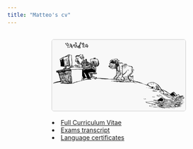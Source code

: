 ```yaml
---
title: "Matteo's cv"
---
```









<!--
* [Full Curriculum Vitae](https://matteogiorgi.github.io/cv/src/cv.pdf)
* [Exams transcript](assets/exams.pdf)
* [Language certificates](assets/cert.pdf)
-->

<p align="center" style="margin-top:30px">
  <img width="60%" style="border:1px solid #CCCCCC; border-radius:5px" src="assets/evolution.png"/>
</p>

<div class="boxed"; style="margin-top:5px; margin-left:20%; margin-right:20%">
  <li><a href="https://matteogiorgi.github.io/cv/src/cv.pdf">Full Curriculum Vitae</a></li>
  <li><a href="assets/exams.pdf">Exams transcript</a>&nbsp&nbsp&nbsp&nbsp&nbsp</li>
  <li><a href="assets/cert.pdf">Language certificates</a></li>
</div>
